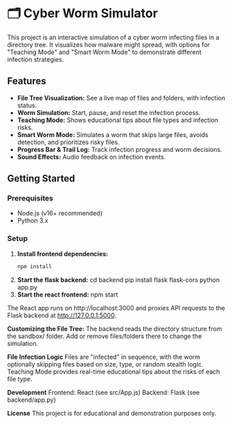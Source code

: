 # 🗂️ Cyber Worm Simulator

This project is an interactive simulation of a cyber worm infecting files in a directory tree. It visualizes how malware might spread, with options for "Teaching Mode" and "Smart Worm Mode" to demonstrate different infection strategies.

## Features

- **File Tree Visualization:** See a live map of files and folders, with infection status.
- **Worm Simulation:** Start, pause, and reset the infection process.
- **Teaching Mode:** Shows educational tips about file types and infection risks.
- **Smart Worm Mode:** Simulates a worm that skips large files, avoids detection, and prioritizes risky files.
- **Progress Bar & Trail Log:** Track infection progress and worm decisions.
- **Sound Effects:** Audio feedback on infection events.

## Getting Started

### Prerequisites

- Node.js (v16+ recommended)
- Python 3.x

### Setup

1. **Install frontend dependencies:**
   ```sh
   npm install
   ```
2. **Start the flask backend:**
   cd backend
   pip install flask flask-cors
   python app.py
3. **Start the react frontend:**
   npm start

The React app runs on http://localhost:3000 and proxies API requests to the Flask backend at http://127.0.0.1:5000.

**Customizing the File Tree:**
The backend reads the directory structure from the sandbox/ folder. Add or remove files/folders there to change the simulation.

**File Infection Logic**
Files are "infected" in sequence, with the worm optionally skipping files based on size, type, or random stealth logic.
Teaching Mode provides real-time educational tips about the risks of each file type.

**Development**
Frontend: React (see src/App.js)
Backend: Flask (see backend/app.py)

**License**
This project is for educational and demonstration purposes only.
